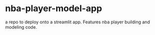 # nba-player-model-app
a repo to deploy onto a streamlit app. Features nba player building and modeling code.
